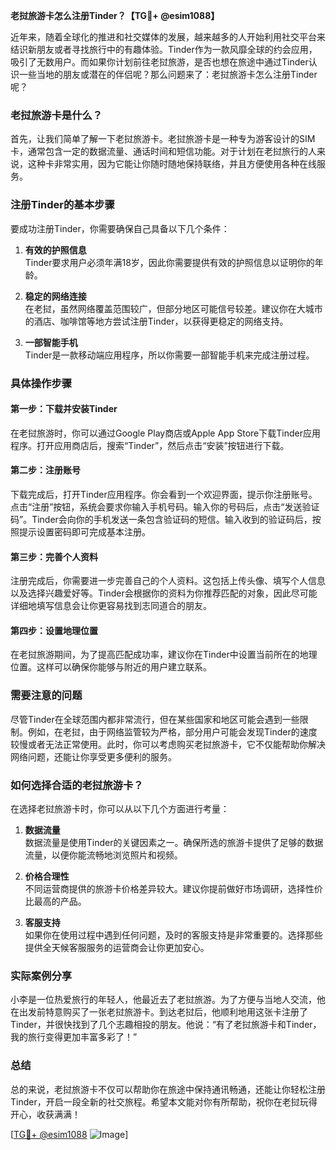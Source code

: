 **老挝旅游卡怎么注册Tinder？【TG💪+ @esim1088】**

近年来，随着全球化的推进和社交媒体的发展，越来越多的人开始利用社交平台来结识新朋友或者寻找旅行中的有趣体验。Tinder作为一款风靡全球的约会应用，吸引了无数用户。而如果你计划前往老挝旅游，是否也想在旅途中通过Tinder认识一些当地的朋友或潜在的伴侣呢？那么问题来了：老挝旅游卡怎么注册Tinder呢？

### 老挝旅游卡是什么？

首先，让我们简单了解一下老挝旅游卡。老挝旅游卡是一种专为游客设计的SIM卡，通常包含一定的数据流量、通话时间和短信功能。对于计划在老挝旅行的人来说，这种卡非常实用，因为它能让你随时随地保持联络，并且方便使用各种在线服务。

### 注册Tinder的基本步骤

要成功注册Tinder，你需要确保自己具备以下几个条件：

1. **有效的护照信息**  
   Tinder要求用户必须年满18岁，因此你需要提供有效的护照信息以证明你的年龄。
   
2. **稳定的网络连接**  
   在老挝，虽然网络覆盖范围较广，但部分地区可能信号较差。建议你在大城市的酒店、咖啡馆等地方尝试注册Tinder，以获得更稳定的网络支持。

3. **一部智能手机**  
   Tinder是一款移动端应用程序，所以你需要一部智能手机来完成注册过程。

### 具体操作步骤

#### 第一步：下载并安装Tinder
在老挝旅游时，你可以通过Google Play商店或Apple App Store下载Tinder应用程序。打开应用商店后，搜索“Tinder”，然后点击“安装”按钮进行下载。

#### 第二步：注册账号
下载完成后，打开Tinder应用程序。你会看到一个欢迎界面，提示你注册账号。点击“注册”按钮，系统会要求你输入手机号码。输入你的号码后，点击“发送验证码”。Tinder会向你的手机发送一条包含验证码的短信。输入收到的验证码后，按照提示设置密码即可完成基本注册。

#### 第三步：完善个人资料
注册完成后，你需要进一步完善自己的个人资料。这包括上传头像、填写个人信息以及选择兴趣爱好等。Tinder会根据你的资料为你推荐匹配的对象，因此尽可能详细地填写信息会让你更容易找到志同道合的朋友。

#### 第四步：设置地理位置
在老挝旅游期间，为了提高匹配成功率，建议你在Tinder中设置当前所在的地理位置。这样可以确保你能够与附近的用户建立联系。

### 需要注意的问题

尽管Tinder在全球范围内都非常流行，但在某些国家和地区可能会遇到一些限制。例如，在老挝，由于网络监管较为严格，部分用户可能会发现Tinder的速度较慢或者无法正常使用。此时，你可以考虑购买老挝旅游卡，它不仅能帮助你解决网络问题，还能让你享受更多便利的服务。

### 如何选择合适的老挝旅游卡？

在选择老挝旅游卡时，你可以从以下几个方面进行考量：

1. **数据流量**  
   数据流量是使用Tinder的关键因素之一。确保所选的旅游卡提供了足够的数据流量，以便你能流畅地浏览照片和视频。

2. **价格合理性**  
   不同运营商提供的旅游卡价格差异较大。建议你提前做好市场调研，选择性价比最高的产品。

3. **客服支持**  
   如果你在使用过程中遇到任何问题，及时的客服支持是非常重要的。选择那些提供全天候客服服务的运营商会让你更加安心。

### 实际案例分享

小李是一位热爱旅行的年轻人，他最近去了老挝旅游。为了方便与当地人交流，他在出发前特意购买了一张老挝旅游卡。到达老挝后，他顺利地用这张卡注册了Tinder，并很快找到了几个志趣相投的朋友。他说：“有了老挝旅游卡和Tinder，我的旅行变得更加丰富多彩了！”

### 总结

总的来说，老挝旅游卡不仅可以帮助你在旅途中保持通讯畅通，还能让你轻松注册Tinder，开启一段全新的社交旅程。希望本文能对你有所帮助，祝你在老挝玩得开心，收获满满！

[[TG💪+ @esim1088](https://t.me/s/esim1088) ![Image](https://i.postimg.cc/4NQfJmqS/Snipaste-2025-05-13-00-14-12.png)]